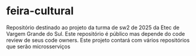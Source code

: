 # feira-cultural

Repositório destinado ao projeto da turma de sw2 de 2025 da Etec de Vargem Grande do Sul.
Este repositório é público mas depende do code review de seus code owners.
Este projeto contará com vários repositórios que serão microsserviços